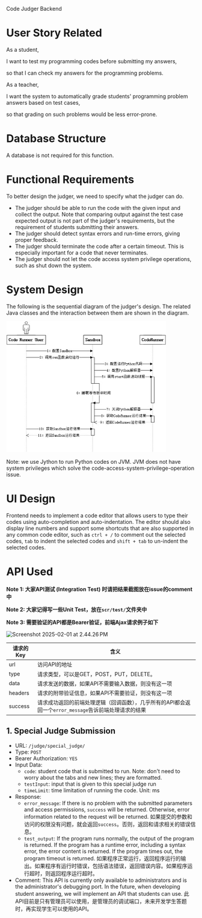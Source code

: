 Code Judger Backend

# User Story Related

As a student,

I want to test my programming codes before submitting my answers,

so that I can check my answers for the programming problems.

As a teacher,

I want the system to automatically grade students' programming problem answers based on test cases,

so that grading on such problems would be less error-prone.

# Database Structure

A database is not required for this function.

# Functional Requirements

To better design the judger, we need to specify what the judger can do. 

- The judger should be able to run the code with the given input and collect the output. Note that comparing output against the test case expected output is not part of the judger's requirements, but the requirement of students submitting their answers.
- The judger should detect syntax errors and run-time errors, giving proper feedback.
- The judger should terminate the code after a certain timeout. This is especially important for a code that never terminates.
- The judger should not let the code access system privilege operations, such as shut down the system. 

# System Design

The following is the sequential diagram of the judger's design. The related Java classes and the interaction between them are shown in the diagram.

![image-20250201144019404](Code%20Judger%20Backend.assets/image-20250201144019404.png)

Note: we use Jython to run Python codes on JVM. JVM does not have system privileges which solve the code-access-system-privilege-operation issue.

# UI Design

Frontend needs to implement a code editor that allows users to type their codes using auto-completion and auto-indentation. The editor should also display line numbers and support some shortcuts that are also supported in any common code editor, such as `ctrl + /` to comment out the selected codes, `tab` to indent the selected codes and `shift + tab` to un-indent the selected codes.

# API Used

**Note 1: 大家API测试 (Integration Test) 时请把结果截图放在issue的comment中**

**Note 2: 大家记得写一些Unit Test，放在`scr/test/`文件夹中**

**Note 3: 需要验证的API都是Bearer验证，前端Ajax请求例子如下**

![Screenshot 2025-02-01 at 2.44.26 PM](Code%20Judger%20Backend.assets/Screenshot%202025-02-01%20at%202.44.26%E2%80%AFPM.png)

| 请求的Key | 含义                                                         |
| --------- | ------------------------------------------------------------ |
| url       | 访问API的地址                                                |
| type      | 请求类型，可以是GET，POST，PUT，DELETE。                     |
| data      | 请求发送的数据，如果API不需要输入数据，则没有这一项          |
| headers   | 请求的附带验证信息，如果API不需要验证，则没有这一项          |
| success   | 请求成功返回的前端处理逻辑（回调函数），几乎所有的API都会返回一个`error_message`告诉前端处理请求的结果 |

## 1. Special Judge Submission

- URL: `/judge/special_judge/`
- Type: `POST`
- Bearer Authorization: `YES`
- Input Data:
  - `code`: student code that is submitted to run. Note: don't need to worry about the tabs and new lines; they are formatted.
  - `testInput`: input that is given to this special judge run
  - `timeLimit`: time limitation of running the code. Unit: ms
- Response:
  - `error_message`: If there is no problem with the submitted parameters and access permissions, `success` will be returned. Otherwise, error information related to the request will be returned. 如果提交的参数和访问的权限没有问题，就会返回`success`。否则，返回和请求相关的错误信息。
  - `test_output`: If the program runs normally, the output of the program is returned. If the program has a runtime error, including a syntax error, the error content is returned. If the program times out, the program timeout is returned. 如果程序正常运行，返回程序运行的输出。如果程序有运行时错误，包括语法错误，返回错误内容。如果程序运行超时，则返回程序运行超时。
- Comment: This API is currently only available to administrators and is the administrator's debugging port. In the future, when developing student answering, we will implement an API that students can use. 此API目前是只有管理员可以使用，是管理员的调试端口，未来开发学生答题时，再实现学生可以使用的API。